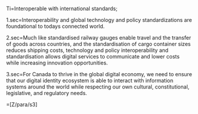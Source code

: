Ti=Interoperable with international standards;

1.sec=Interoperability and global technology and policy standardizations are foundational to todays connected world.

2.sec=Much like standardised railway gauges enable travel and the transfer of goods across countries, and the standardisation of cargo container sizes reduces shipping costs, technology and policy interoperability and standardisation allows digital services to communicate and lower costs while increasing innovation opportunities.

3.sec=For Canada to thrive in the global digital economy, we need to ensure that our digital identity ecosystem is able to interact with information systems around the world while respecting our own cultural, constitutional, legislative, and regulatory needs.

=[Z/para/s3]
